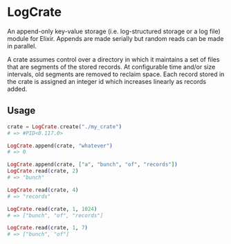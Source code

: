# LogCrate

An append-only key-value storage (i.e. log-structured storage or a log file) module for Elixir. Appends are made serially but random reads can be made in parallel.

A crate assumes control over a directory in which it maintains a set of files that are segments of the stored records. At configurable time and/or size intervals, old segments are removed to reclaim space. Each record stored in the crate is assigned an integer id which increases linearly as records added.

## Usage

```elixir
crate = LogCrate.create("./my_crate")
# => #PID<0.117.0>

LogCrate.append(crate, "whatever")
# => 0

LogCrate.append(crate, ["a", "bunch", "of", "records"])
LogCrate.read(crate, 2)
# => "bunch"

LogCrate.read(crate, 4)
# => "records"

LogCrate.read(crate, 1, 1024)
# => ["bunch", "of", "records"]

LogCrate.read(crate, 1, 7)
# => ["bunch", "of"]
```
